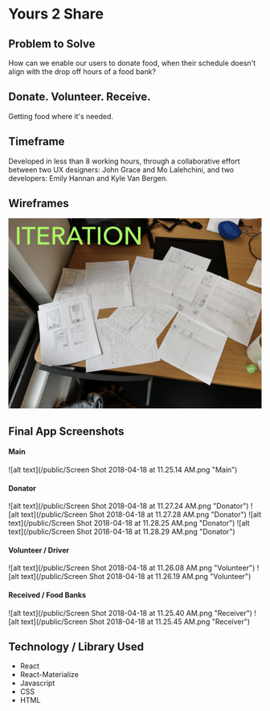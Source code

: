 # Yours 2 Share

## Problem to Solve
How can we enable our users to donate food, when their schedule doesn't align with the drop off hours of a food bank?

## Donate. Volunteer. Receive.
Getting food where it's needed.

## Timeframe

Developed in less than 8 working hours, through a collaborative effort between two UX designers: John Grace and Mo Lalehchini, and two developers: Emily Hannan and Kyle Van Bergen.

## Wireframes
![alt text](/public/Slides.003.png "Main")

## Final App Screenshots

#### Main
![alt text](/public/Screen Shot 2018-04-18 at 11.25.14 AM.png "Main")

#### Donator
![alt text](/public/Screen Shot 2018-04-18 at 11.27.24 AM.png "Donator")
![alt text](/public/Screen Shot 2018-04-18 at 11.27.28 AM.png "Donator")
![alt text](/public/Screen Shot 2018-04-18 at 11.28.25 AM.png "Donator")
![alt text](/public/Screen Shot 2018-04-18 at 11.28.29 AM.png "Donator")

#### Volunteer / Driver
![alt text](/public/Screen Shot 2018-04-18 at 11.26.08 AM.png "Volunteer")
![alt text](/public/Screen Shot 2018-04-18 at 11.26.19 AM.png "Volunteer")

#### Received / Food Banks
![alt text](/public/Screen Shot 2018-04-18 at 11.25.40 AM.png "Receiver")
![alt text](/public/Screen Shot 2018-04-18 at 11.25.45 AM.png "Receiver")

## Technology / Library Used
- React
- React-Materialize
- Javascript
- CSS
- HTML
